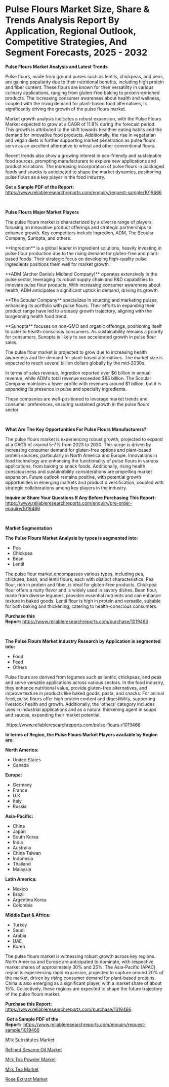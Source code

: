 <p><h1>Pulse Flours Market Size, Share & Trends Analysis Report By Application, Regional Outlook, Competitive Strategies, And Segment Forecasts, 2025 - 2032</h1></p><p><strong>Pulse Flours Market Analysis and Latest Trends</strong></p>
<p><p>Pulse flours, made from ground pulses such as lentils, chickpeas, and peas, are gaining popularity due to their nutritional benefits, including high protein and fiber content. These flours are known for their versatility in various culinary applications, ranging from gluten-free baking to protein-enriched products. The increasing consumer awareness about health and wellness, coupled with the rising demand for plant-based food alternatives, is significantly driving the growth of the pulse flours market. </p><p>Market growth analysis indicates a robust expansion, with the Pulse Flours Market expected to grow at a CAGR of 11.8% during the forecast period. This growth is attributed to the shift towards healthier eating habits and the demand for innovative food products. Additionally, the rise in vegetarian and vegan diets is further supporting market penetration as pulse flours serve as an excellent alternative to wheat and other conventional flours. </p><p>Recent trends also show a growing interest in eco-friendly and sustainable food sources, prompting manufacturers to explore new applications and product variations. The increasing incorporation of pulse flours in packaged foods and snacks is anticipated to shape the market dynamics, positioning pulse flours as a key player in the food industry.</p></p>
<p><strong>Get a Sample PDF of the Report:&nbsp;</strong> <a href="https://www.reliableresearchreports.com/enquiry/request-sample/1019466?utm_campaign=114&utm_medium=2&utm_source=Github&utm_content=ia&utm_term=14022025&utm_id=pulse-flours">https://www.reliableresearchreports.com/enquiry/request-sample/1019466</a></p>
<p>&nbsp;</p>
<p><strong>Pulse Flours Major Market Players</strong></p>
<p><p>The pulse flours market is characterized by a diverse range of players, focusing on innovative product offerings and strategic partnerships to enhance growth. Key competitors include Ingredion, ADM, The Scoular Company, Sunopta, and others.</p><p>**Ingredion** is a global leader in ingredient solutions, heavily investing in pulse flour production due to the rising demand for gluten-free and plant-based foods. Their strategic focus on developing high-quality pulse ingredients positions them well for market growth.</p><p>**ADM (Archer Daniels Midland Company)** operates extensively in the pulse sector, leveraging its robust supply chain and R&D capabilities to innovate pulse flour products. With increasing consumer awareness about health, ADM anticipates a significant uptick in demand, driving its growth.</p><p>**The Scoular Company** specializes in sourcing and marketing pulses, enhancing its portfolio with pulse flours. Their efforts in expanding their product range have led to a steady growth trajectory, aligning with the burgeoning health food trend.</p><p>**Sunopta** focuses on non-GMO and organic offerings, positioning itself to cater to health-conscious consumers. As sustainability remains a priority for consumers, Sunopta is likely to see accelerated growth in pulse flour sales.</p><p>The pulse flour market is projected to grow due to increasing health awareness and the demand for plant-based alternatives. The market size is expected to reach several billion dollars globally by the mid-2030s.</p><p>In terms of sales revenue, Ingredion reported over $6 billion in annual revenue, while ADM’s total revenue exceeded $85 billion. The Scoular Company maintains a lower profile with revenues around $1 billion, but it is expanding its presence in pulse and specialty ingredients.</p><p>These companies are well-positioned to leverage market trends and consumer preferences, ensuring sustained growth in the pulse flours sector.</p></p>
<p>&nbsp;</p>
<p><strong>What Are The Key Opportunities For Pulse Flours Manufacturers?</strong></p>
<p><p>The pulse flours market is experiencing robust growth, projected to expand at a CAGR of around 5-7% from 2023 to 2030. This surge is driven by increasing consumer demand for gluten-free options and plant-based protein sources, particularly in North America and Europe. Innovations in food technology are enhancing the functionality of pulse flours in various applications, from baking to snack foods. Additionally, rising health consciousness and sustainability considerations are propelling market expansion. Future outlook remains positive, with potential growth opportunities in emerging markets and product diversification, coupled with strategic collaborations among key players in the industry.</p></p>
<p><strong>Inquire or Share Your Questions If Any Before Purchasing This Report:</strong> <a href="https://www.reliableresearchreports.com/enquiry/pre-order-enquiry/1019466?utm_campaign=114&utm_medium=2&utm_source=Github&utm_content=ia&utm_term=14022025&utm_id=pulse-flours">https://www.reliableresearchreports.com/enquiry/pre-order-enquiry/1019466</a></p>
<p>&nbsp;</p>
<p><strong>Market Segmentation</strong></p>
<p><strong>The Pulse Flours Market Analysis by types is segmented into:</strong></p>
<p><ul><li>Pea</li><li>Chickpea</li><li>Bean</li><li>Lentil</li></ul></p>
<p><p>The pulse flour market encompasses various types, including pea, chickpea, bean, and lentil flours, each with distinct characteristics. Pea flour, rich in protein and fiber, is ideal for gluten-free products. Chickpea flour offers a nutty flavor and is widely used in savory dishes. Bean flour, made from diverse legumes, provides essential nutrients and can enhance texture in baked goods. Lentil flour is high in protein and versatile, suitable for both baking and thickening, catering to health-conscious consumers.</p></p>
<p><strong>Purchase this Report:&nbsp;</strong><a href="https://www.reliableresearchreports.com/purchase/1019466?utm_campaign=114&utm_medium=2&utm_source=Github&utm_content=ia&utm_term=14022025&utm_id=pulse-flours">https://www.reliableresearchreports.com/purchase/1019466</a></p>
<p>&nbsp;</p>
<p><strong>The Pulse Flours Market Industry Research by Application is segmented into:</strong></p>
<p><ul><li>Food</li><li>Feed</li><li>Others</li></ul></p>
<p><p>Pulse flours are derived from legumes such as lentils, chickpeas, and peas and serve versatile applications across various sectors. In the food industry, they enhance nutritional value, provide gluten-free alternatives, and improve texture in products like baked goods, pasta, and snacks. For animal feed, pulse flours offer high protein content and digestibility, supporting livestock health and growth. Additionally, the 'others' category includes uses in industrial applications and as a natural thickening agent in soups and sauces, expanding their market potential.</p></p>
<p><a href="https://www.reliableresearchreports.com/pulse-flours-r1019466?utm_campaign=114&utm_medium=2&utm_source=Github&utm_content=ia&utm_term=14022025&utm_id=pulse-flours">&nbsp;https://www.reliableresearchreports.com/pulse-flours-r1019466</a></p>
<p><strong>In terms of Region, the Pulse Flours Market Players available by Region are:</strong></p>
<p>
    <p> <strong> North America: </strong>
        <ul>
            <li>United States</li>
            <li>Canada</li>
        </ul>
        </p> 
    <p> <strong> Europe: </strong>
        <ul>
            <li>Germany</li>
            <li>France</li>
            <li>U.K.</li>
            <li>Italy</li>
            <li>Russia</li>
        </ul>
        </p> 
    <p> <strong> Asia-Pacific: </strong>
        <ul>
            <li>China</li>
            <li>Japan</li>
            <li>South Korea</li>
            <li>India</li>
            <li>Australia</li>
            <li>China Taiwan</li>
            <li>Indonesia</li>
            <li>Thailand</li>
            <li>Malaysia</li>
        </ul>
        </p> 
    <p> <strong> Latin America: </strong>
        <ul>
            <li>Mexico</li>
            <li>Brazil</li>
            <li>Argentina Korea</li>
            <li>Colombia</li>
        </ul>
        </p> 
    <p> <strong> Middle East & Africa: </strong>
        <ul>
            <li>Turkey</li>
            <li>Saudi</li>
            <li>Arabia</li>
            <li>UAE</li>
            <li>Korea</li>
        </ul>
    </p>
    </p>
<p><p>The pulse flours market is witnessing robust growth across key regions. North America and Europe are anticipated to dominate, with respective market shares of approximately 30% and 25%. The Asia-Pacific (APAC) region is experiencing rapid expansion, projected to capture around 20% of the market, driven by rising consumer demand for plant-based proteins. China is also emerging as a significant player, with a market share of about 15%. Collectively, these regions are expected to shape the future trajectory of the pulse flours market.</p></p>
<p><strong>Purchase this Report: </strong><a href="https://www.reliableresearchreports.com/purchase/1019466?utm_campaign=114&utm_medium=2&utm_source=Github&utm_content=ia&utm_term=14022025&utm_id=pulse-flours">https://www.reliableresearchreports.com/purchase/1019466</a></p>
<p>&nbsp;<strong>Get a Sample PDF of the Report:&nbsp;&nbsp;</strong><a href="https://www.reliableresearchreports.com/enquiry/request-sample/1019466?utm_campaign=114&utm_medium=2&utm_source=Github&utm_content=ia&utm_term=14022025&utm_id=pulse-flours">https://www.reliableresearchreports.com/enquiry/request-sample/1019466</a></p>
<p><strong></strong></p>
<p><p><a href="https://github.com/vioarapoyil/Market-Research-Report-List-1/blob/main/milk-substitutes-market.md?utm_campaign=114&utm_medium=2&utm_source=Github&utm_content=ia&utm_term=14022025&utm_id=pulse-flours">Milk Substitutes Market</a></p><p><a href="https://github.com/boisetwa16/Market-Research-Report-List-1/blob/main/refined-sesame-oil-market.md?utm_campaign=114&utm_medium=2&utm_source=Github&utm_content=ia&utm_term=14022025&utm_id=pulse-flours">Refined Sesame Oil Market</a></p><p><a href="https://github.com/zupankocka/Market-Research-Report-List-1/blob/main/milk-tea-powder-market.md?utm_campaign=114&utm_medium=2&utm_source=Github&utm_content=ia&utm_term=14022025&utm_id=pulse-flours">Milk Tea Powder Market</a></p><p><a href="https://github.com/viipposahko25/Market-Research-Report-List-1/blob/main/milk-tea-market.md?utm_campaign=114&utm_medium=2&utm_source=Github&utm_content=ia&utm_term=14022025&utm_id=pulse-flours">Milk Tea Market</a></p><p><a href="https://github.com/crooneinis80/Market-Research-Report-List-1/blob/main/rose-extract-market.md?utm_campaign=114&utm_medium=2&utm_source=Github&utm_content=ia&utm_term=14022025&utm_id=pulse-flours">Rose Extract Market</a></p></p>